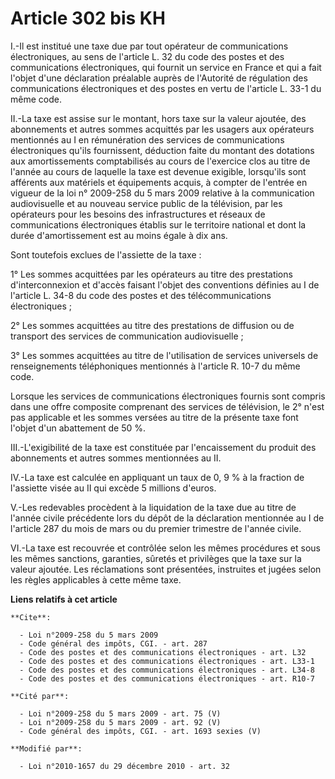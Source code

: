 # Article 302 bis KH

I.-Il est institué une taxe due par tout opérateur de communications électroniques, au sens de l'article L. 32 du code des
postes et des communications électroniques, qui fournit un service en France et qui a fait l'objet d'une déclaration
préalable auprès de l'Autorité de régulation des communications électroniques et des postes en vertu de l'article L. 33-1 du
même code. 

II.-La taxe est assise sur le montant, hors taxe sur la valeur ajoutée, des abonnements et autres sommes acquittés par les
usagers aux opérateurs mentionnés au I en rémunération des services de communications électroniques qu'ils fournissent,
déduction faite du montant des dotations aux amortissements comptabilisés au cours de l'exercice clos au titre de l'année au
cours de laquelle la taxe est devenue exigible, lorsqu'ils sont afférents aux matériels et équipements acquis, à compter de
l'entrée en vigueur de la loi n° 2009-258 du 5 mars 2009 relative à la communication audiovisuelle et au nouveau service
public de la télévision, par les opérateurs pour les besoins des infrastructures et réseaux de communications électroniques
établis sur le territoire national et dont la durée d'amortissement est au moins égale à dix ans. 

Sont toutefois exclues de l'assiette de la taxe : 

1° Les sommes acquittées par les opérateurs au titre des prestations d'interconnexion et d'accès faisant l'objet des
conventions définies au I de l'article L. 34-8 du code des postes et des télécommunications électroniques ; 

2° Les sommes acquittées au titre des prestations de diffusion ou de transport des services de communication audiovisuelle ; 

3° Les sommes acquittées au titre de l'utilisation de services universels de renseignements téléphoniques mentionnés à
l'article R. 10-7 du même code.

Lorsque les services de communications électroniques fournis sont compris dans une offre composite comprenant des services de
télévision, le 2° n'est pas applicable et les sommes versées au titre de la présente taxe font l'objet d'un abattement de 50
%. 

III.-L'exigibilité de la taxe est constituée par l'encaissement du produit des abonnements et autres sommes mentionnées au
II. 

IV.-La taxe est calculée en appliquant un taux de 0, 9 % à la fraction de l'assiette visée au II qui excède 5 millions
d'euros.

V.-Les redevables procèdent à la liquidation de la taxe due au titre de l'année civile précédente lors du dépôt de la
déclaration mentionnée au I de l'article 287 du mois de mars ou du premier trimestre de l'année civile. 

VI.-La taxe est recouvrée et contrôlée selon les mêmes procédures et sous les mêmes sanctions, garanties, sûretés et
privilèges que la taxe sur la valeur ajoutée. Les réclamations sont présentées, instruites et jugées selon les règles
applicables à cette même taxe.

**Liens relatifs à cet article**

	**Cite**:

	  - Loi n°2009-258 du 5 mars 2009
	  - Code général des impôts, CGI. - art. 287
	  - Code des postes et des communications électroniques - art. L32
	  - Code des postes et des communications électroniques - art. L33-1
	  - Code des postes et des communications électroniques - art. L34-8
	  - Code des postes et des communications électroniques - art. R10-7

	**Cité par**:

	  - Loi n°2009-258 du 5 mars 2009 - art. 75 (V)
	  - Loi n°2009-258 du 5 mars 2009 - art. 92 (V)
	  - Code général des impôts, CGI. - art. 1693 sexies (V)

	**Modifié par**:

	  - Loi n°2010-1657 du 29 décembre 2010 - art. 32
